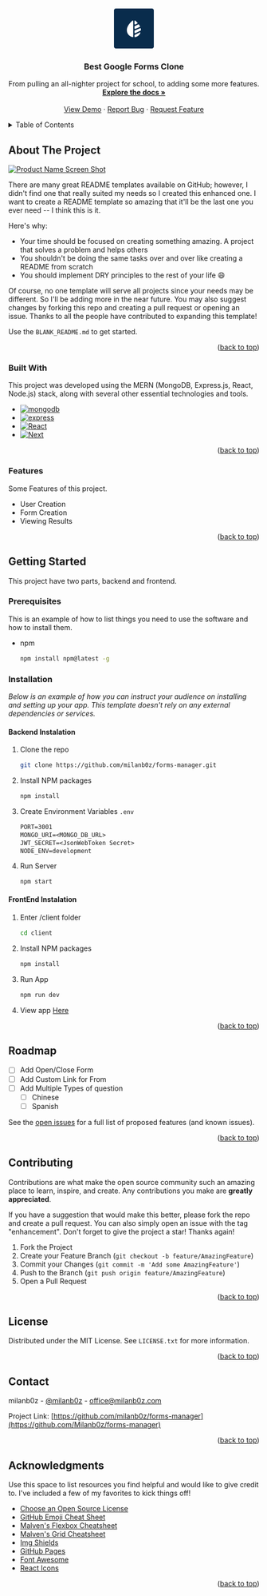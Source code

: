 <!-- Improved compatibility of back to top link: See: https://github.com/othneildrew/Best-README-Template/pull/73 -->

<a name="readme-top"></a>

<!--
*** Thanks for checking out the Best-README-Template. If you have a suggestion
*** that would make this better, please fork the repo and create a pull request
*** or simply open an issue with the tag "enhancement".
*** Don't forget to give the project a star!
*** Thanks again! Now go create something AMAZING! :D
-->

<br />
<div align="center">
  <a href="https://github.com/milanb0z/forms-manager">
    <img src="assets/logo.png" alt="Logo" width="80" height="80">
  </a>

  <h3 align="center">Best Google Forms Clone</h3>

  <p align="center">
    From pulling an all-nighter project for school, to adding some more features.
    <br />
    <a href="https://github.com/milanb0z/forms-manager"><strong>Explore the docs »</strong></a>
    <br />
    <br />
    <a href="https://form-manager.vercel.com/">View Demo</a>
    ·
    <a href="https://github.com/milanb0z/forms-manager/issues">Report Bug</a>
    ·
    <a href="https://github.com/milanb0z/forms-manager/issues">Request Feature</a>
  </p>
</div>

<!-- TABLE OF CONTENTS -->
<details>
  <summary>Table of Contents</summary>
  <ol>
    <li>
      <a href="#about-the-project">About The Project</a>
      <ul>
        <li><a href="#built-with">Built With</a></li>
      </ul>
    </li>
    <li>
      <a href="#getting-started">Getting Started</a>
      <ul>
        <li><a href="#prerequisites">Prerequisites</a></li>
        <li><a href="#installation">Installation</a></li>
      </ul>
    </li>
    <li><a href="#usage">Usage</a></li>
    <li><a href="#roadmap">Roadmap</a></li>
    <li><a href="#contributing">Contributing</a></li>
    <li><a href="#license">License</a></li>
    <li><a href="#contact">Contact</a></li>
    <li><a href="#acknowledgments">Acknowledgments</a></li>
  </ol>
</details>

<!-- ABOUT THE PROJECT -->

## About The Project

[![Product Name Screen Shot][product-screenshot]](https://form-manager.vercel.com/)

There are many great README templates available on GitHub; however, I didn't find one that really suited my needs so I created this enhanced one. I want to create a README template so amazing that it'll be the last one you ever need -- I think this is it.

Here's why:

- Your time should be focused on creating something amazing. A project that solves a problem and helps others
- You shouldn't be doing the same tasks over and over like creating a README from scratch
- You should implement DRY principles to the rest of your life :smile:

Of course, no one template will serve all projects since your needs may be different. So I'll be adding more in the near future. You may also suggest changes by forking this repo and creating a pull request or opening an issue. Thanks to all the people have contributed to expanding this template!

Use the `BLANK_README.md` to get started.

<p align="right">(<a href="#readme-top">back to top</a>)</p>

### Built With

This project was developed using the MERN (MongoDB, Express.js, React, Node.js) stack, along with several other essential technologies and tools.

- [![mongodb][mongodb]][mongodb-url]
- [![express][express]][express-url]
- [![React][React.js]][React-url]
- [![Next][Next.js]][Next-url]


<p align="right">(<a href="#readme-top">back to top</a>)</p>

### Features

Some Features of this project.

- User Creation
- Form Creation
- Viewing Results

<p align="right">(<a href="#readme-top">back to top</a>)</p>

<!-- GETTING STARTED -->

## Getting Started

This project have two parts, backend and frontend.

### Prerequisites

This is an example of how to list things you need to use the software and how to install them.

- npm
  ```sh
  npm install npm@latest -g
  ```

### Installation

_Below is an example of how you can instruct your audience on installing and setting up your app. This template doesn't rely on any external dependencies or services._

#### Backend Instalation

1. Clone the repo
   ```sh
   git clone https://github.com/milanb0z/forms-manager.git
   ```
2. Install NPM packages
   ```sh
   npm install
   ```
3. Create Environment Variables `.env`
   ```env
   PORT=3001
   MONGO_URI=<MONGO_DB_URL>
   JWT_SECRET=<JsonWebToken Secret>
   NODE_ENV=development
   ```
4. Run Server
   ```sh
   npm start
   ```

#### FrontEnd Instalation

1. Enter /client folder
   ```sh
   cd client
   ```
2. Install NPM packages
   ```sh
   npm install
   ```
3. Run App
   ```sh
   npm run dev
   ```
4. View app [Here](http://127.0.0.1:3000/form)

<p align="right">(<a href="#readme-top">back to top</a>)</p>

<!-- ROADMAP -->

## Roadmap

- [ ] Add Open/Close Form
- [ ] Add Custom Link for From
- [ ] Add Multiple Types of question
  - [ ] Chinese
  - [ ] Spanish

See the [open issues](https://github.com/milanb0z/forms-manager/issues) for a full list of proposed features (and known issues).

<p align="right">(<a href="#readme-top">back to top</a>)</p>

<!-- CONTRIBUTING -->

## Contributing

Contributions are what make the open source community such an amazing place to learn, inspire, and create. Any contributions you make are **greatly appreciated**.

If you have a suggestion that would make this better, please fork the repo and create a pull request. You can also simply open an issue with the tag "enhancement".
Don't forget to give the project a star! Thanks again!

1. Fork the Project
2. Create your Feature Branch (`git checkout -b feature/AmazingFeature`)
3. Commit your Changes (`git commit -m 'Add some AmazingFeature'`)
4. Push to the Branch (`git push origin feature/AmazingFeature`)
5. Open a Pull Request

<p align="right">(<a href="#readme-top">back to top</a>)</p>

<!-- LICENSE -->

## License

Distributed under the MIT License. See `LICENSE.txt` for more information.

<p align="right">(<a href="#readme-top">back to top</a>)</p>

<!-- CONTACT -->

## Contact

milanb0z - [@milanb0z](https://instagram.com/milanb0z) - office@milanb0z.com

Project Link: [https://github.com/milanb0z/forms-manager](https://github.com/Milanb0z/forms-manager)

<p align="right">(<a href="#readme-top">back to top</a>)</p>

<!-- ACKNOWLEDGMENTS -->

## Acknowledgments

Use this space to list resources you find helpful and would like to give credit to. I've included a few of my favorites to kick things off!

- [Choose an Open Source License](https://choosealicense.com)
- [GitHub Emoji Cheat Sheet](https://www.webpagefx.com/tools/emoji-cheat-sheet)
- [Malven's Flexbox Cheatsheet](https://flexbox.malven.co/)
- [Malven's Grid Cheatsheet](https://grid.malven.co/)
- [Img Shields](https://shields.io)
- [GitHub Pages](https://pages.github.com)
- [Font Awesome](https://fontawesome.com)
- [React Icons](https://react-icons.github.io/react-icons/search)

<p align="right">(<a href="#readme-top">back to top</a>)</p>

<!-- MARKDOWN LINKS & IMAGES -->
<!-- https://www.markdownguide.org/basic-syntax/#reference-style-links -->

[contributors-shield]: https://img.shields.io/github/contributors/othneildrew/Best-README-Template.svg?style=for-the-badge
[contributors-url]: https://github.com/othneildrew/Best-README-Template/graphs/contributors
[forks-shield]: https://img.shields.io/github/forks/othneildrew/Best-README-Template.svg?style=for-the-badge
[forks-url]: https://github.com/othneildrew/Best-README-Template/network/members
[stars-shield]: https://img.shields.io/github/stars/othneildrew/Best-README-Template.svg?style=for-the-badge
[stars-url]: https://github.com/othneildrew/Best-README-Template/stargazers
[issues-shield]: https://img.shields.io/github/issues/othneildrew/Best-README-Template.svg?style=for-the-badge
[issues-url]: https://github.com/othneildrew/Best-README-Template/issues
[license-shield]: https://img.shields.io/github/license/othneildrew/Best-README-Template.svg?style=for-the-badge
[license-url]: https://github.com/othneildrew/Best-README-Template/blob/master/LICENSE.txt
[linkedin-shield]: https://img.shields.io/badge/-LinkedIn-black.svg?style=for-the-badge&logo=linkedin&colorB=555
[linkedin-url]: https://linkedin.com/in/othneildrew
[product-screenshot]: images/screenshot.png
[Next.js]: https://img.shields.io/badge/node.js-339933?style=for-the-badge&logo=nodedotjs&logoColor=white
[Next-url]: https://nodejs.org/
[React.js]: https://img.shields.io/badge/React-20232A?style=for-the-badge&logo=react&logoColor=61DAFB
[React-url]: https://reactjs.org/
[express]: https://img.shields.io/badge/express-000000?style=for-the-badge&logo=express&logoColor=4FC08D
[express-url]: https://expressjs.com/
[mongodb]: https://img.shields.io/badge/mongodb-47A248?style=for-the-badge&logo=mongodb&logoColor=white
[mongodb-url]: https://www.mongodb.com/

